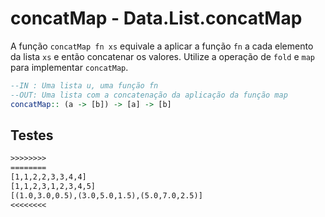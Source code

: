 # concatMap - Data.List.concatMap

A função `concatMap fn xs` equivale a aplicar a função `fn` a cada elemento da lista `xs` e então concatenar os valores.
Utilize a operação de `fold` e `map` para implementar `concatMap`.

```hs
--IN : Uma lista u, uma função fn
--OUT: Uma lista com a concatenação da aplicação da função map
concatMap:: (a -> [b]) -> [a] -> [b]
```

## Testes

```txt
>>>>>>>>
========
[1,1,2,2,3,3,4,4]
[1,1,2,3,1,2,3,4,5]
[(1.0,3.0,0.5),(3.0,5.0,1.5),(5.0,7.0,2.5)]
<<<<<<<<

```

